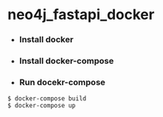 # neo4j_fastapi_docker

* ### Install docker
  
* ### Install docker-compose

* ### Run docekr-compose

```shell
$ docker-compose build
$ docker-compose up
```
